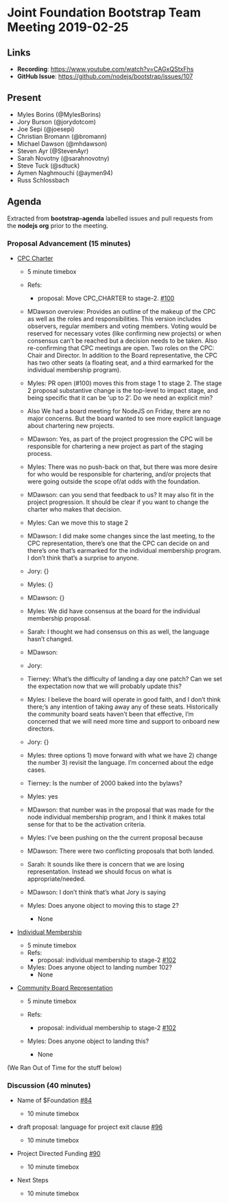 # Joint Foundation Bootstrap Team Meeting 2019-02-25

## Links

* **Recording**:  https://www.youtube.com/watch?v=CAGxQStxFhs
* **GitHub Issue**: https://github.com/nodejs/bootstrap/issues/107

## Present

- Myles Borins (@MylesBorins)
- Jory Burson (@jorydotcom)
- Joe Sepi (@joesepi)
- Christian Bromann (@bromann)
- Michael Dawson (@mhdawson)
- Steven Ayr (@StevenAyr)
- Sarah Novotny (@sarahnovotny)
- Steve Tuck (@sdtuck)
- Aymen Naghmouchi (@aymen94)
- Russ Schlossbach

## Agenda

Extracted from **bootstrap-agenda** labelled issues and pull requests from the **nodejs org** prior to the meeting.

### Proposal Advancement (15 minutes)
* [CPC Charter](https://github.com/openjs-foundation/cross-project-council/tree/main/proposals/approved/CPC_CHARTER)
  * 5 minute timebox
  * Refs:  
    * proposal: Move CPC_CHARTER to stage-2.
      [#100](https://github.com/nodejs/bootstrap/pull/100)

  * MDawson overview: Provides an outline of the makeup of the CPC as well as the roles and responsibilities. This version includes   observers, regular members and voting members. Voting would be reserved for necessary votes (like confirming new projects) or when consensus can’t be reached but a decision needs to be taken. Also re-confirming that CPC meetings are open. Two roles on the CPC: Chair and Director. In addition to the Board representative, the CPC has two other seats (a floating seat, and a third earmarked for the individual membership program).
  * Myles: PR open (#100) moves this from stage 1 to stage 2. The stage 2 proposal substantive change is the top-level to impact stage, and being specific that it can be ‘up to 2’. Do we need an explicit min?
  * Also We had a board meeting for NodeJS on Friday, there are no major concerns. But the board wanted to see more explicit language about chartering new projects. 
  * MDawson: Yes, as part of the project progression the CPC will be responsible for chartering a new project as part of the staging   process. 
  * Myles: There was no push-back on that, but there was more desire for who would be responsible for chartering, and/or projects that were going outside the scope of/at odds with the foundation.
  * MDawson: can you send that feedback to us? It may also fit in the project progression. It should be clear if you want to change the     charter who makes that decision.
  * Myles: Can we move this to stage 2
  * MDawson: I did make some changes since the last meeting, to the CPC representation, there’s one that the CPC can decide on and there’s one that’s earmarked for the individual membership program. I don’t think that’s a surprise to anyone.
  * Jory: {}
  * Myles: {} 
  * MDawson: {}
  * Myles: We did have consensus at the board for the individual membership proposal.
  * Sarah: I thought we had consensus on this as well, the language hasn’t changed.
  * MDawson: 
  * Jory:
  * Tierney: What’s the difficulty of landing a day one patch? Can we set the expectation now that we will probably update this?
  * Myles: I believe the board will operate in good faith, and I don’t think there;’s any intention of taking away any of these seats. Historically the community board seats haven’t been that effective, I’m concerned that we will need more time and support to onboard new directors.
  * Jory: {}
  * Myles: three options 1) move forward with what we have 2) change the number 3) revisit the language. I’m concerned about the edge cases.  
  * Tierney: Is the number of 2000 baked into the bylaws?
  * Myles: yes
  * MDawson: that number was in the proposal that was made for the node individual membership program, and I think it makes total sense for that to be the activation criteria. 
  * Myles: I’ve been pushing on the the current proposal because 
  * MDawson: There were two conflicting proposals that both landed.
  * Sarah: It sounds like there is concern that we are losing representation. Instead we should focus on what is appropriate/needed.
  * MDawson: I don’t think that’s what Jory is saying
  * Myles: Does anyone object to moving this to stage 2?
    * None

* [Individual Membership](https://github.com/openjs-foundation/cross-project-council/tree/main/proposals/approved/INDIVIDUAL_MEMBERSHIP)
  * 5 minute timebox
  * Refs:
    * proposal: individual membership to stage-2
      [#102](https://github.com/nodejs/bootstrap/pull/102)
  * Myles: Does anyone object to landing number 102?
    * None

* [Community Board Representation](https://github.com/openjs-foundation/cross-project-council/tree/main/proposals/approved/COMMUNITY_BOARD_REPRESENTATION)
  * 5 minute timebox
  * Refs:
    * proposal: individual membership to stage-2 
      [#102](https://github.com/nodejs/bootstrap/pull/102)

  * Myles: Does anyone object to landing this?
    * None


(We Ran Out of Time for the stuff below)

### Discussion (40 minutes)
* Name of $Foundation [#84](https://github.com/nodejs/bootstrap/issues/84)  
  * 10 minute timebox

* draft proposal: language for project exit clause [#96](https://github.com/nodejs/bootstrap/issues/96)
  * 10 minute timebox

* Project Directed Funding [#90](https://github.com/nodejs/bootstrap/issues/90)
  * 10 minute timebox

* Next Steps  
  * 10 minute timebox

